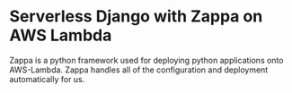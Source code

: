 # Serverless Django with Zappa on AWS Lambda
Zappa is a python framework used for deploying python applications onto AWS-Lambda. Zappa handles all of the configuration and deployment automatically for us.
